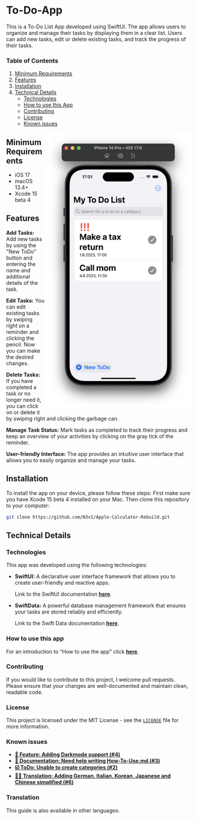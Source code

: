 # To-Do-App
<!--<img align="right"  width="100" src="https://media.giphy.com/media/M9gbBd9nbDrOTu1Mqx/giphy.gif"></a>-->
This is a To-Do List App developed using SwiftUI. The app allows users to organize and manage their tasks by displaying them in a clear list. Users can add new tasks, edit or delete existing tasks, and track the progress of their tasks.

### Table of Contents
1. [Minimum Requirements](https://github.com/N3v1/To-Do-App#minimum-requirements)
2. [Features](https://github.com/N3v1/To-Do-App#features)
3. [Installation](https://github.com/N3v1/To-Do-App#installation)
4. [Technical Details](https://github.com/N3v1/To-Do-App#technical-details)
   - [Technologies](https://github.com/N3v1/To-Do-App#technologies)
   - [How to use this App](https://github.com/N3v1/To-Do-App#how-to-use-this-app)
   - [Contributing](https://github.com/N3v1/To-Do-App#contributing)
   - [License](https://github.com/N3v1/To-Do-App#license)
   - [Known issues](https://github.com/N3v1/To-Do-App#known-issues)

<img align="right" width="400" src="Reminder.png"></a> 
## Minimum Requirements
- iOS 17
- macOS 13.4+
- Xcode 15 beta 4

## Features
**Add Tasks:** Add new tasks by using the "New ToDo" button and entering the name and additional details of the task.

**Edit Tasks:** You can edit existing tasks by swiping right on a reminder and clicking the pencil. Now you can make the desired changes.

**Delete Tasks:** If you have completed a task or no longer need it, you can click on or delete it by swiping right and clicking the garbage can.

**Manage Task Status:** Mark tasks as completed to track their progress and keep an overview of your activities by clicking on the gray tick of the reminder.

**User-friendly Interface:** The app provides an intuitive user interface that allows you to easily organize and manage your tasks.

## Installation
To install the app on your device, please follow these steps:
First make sure you have Xcode 15 beta 4 installed on your Mac. 
Then clone this repository to your computer:

```bash
git clone https://github.com/N3v1/Apple-Calculator-Rebuild.git
```

## Technical Details
### Technologies
This app was developed using the following technologies:

- **SwiftUI:** A declarative user interface framework that allows you to create user-friendly and reactive apps.

   Link to the SwiftUI documentation [**here**](https://developer.apple.com/xcode/swiftui/).

- **SwiftData:** A powerful database management framework that ensures your tasks are stored reliably and efficiently. 

   Link to the Swift Data documentation [**here**](https://developer.apple.com/documentation/swiftdata/).

### How to use this app
For an introduction to "How to use the app" click [**here**](How-To-Use.md).

### Contributing
If you would like to contribute to this project, I welcome pull requests. Please ensure that your changes are well-documented and maintain clean, readable code.

### License
This project is licensed under the MIT License - see the [`LICENSE`](LICENSE) file for more information.

### Known issues
- [**🌟 Feature: Adding Darkmode support (#4)**](https://github.com/N3v1/To-Do-App/issues/4)
- [**📖 Documentation: Need help writing How-To-Use.md (#3)**](https://github.com/N3v1/To-Do-App/issues/3) 
- [**☑️ ToDo: Unable to create categories (#2)**](https://github.com/N3v1/To-Do-App/issues/2)
- [**🧑‍💼 Translation: Adding German, Italian, Korean, Japanese and Chinese simplified (#6)**](https://github.com/N3v1/To-Do-App/issues/6)

### Translation
This guide is also available in other languages:
<!-- Languages start -->
<!-- [**🇩🇪 German**]() -->

<!-- Languages end -->

